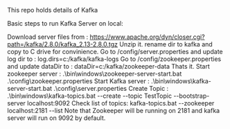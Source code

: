 This repo holds details of Kafka

Basic steps to run Kafka Server on local:

Download server files from : https://www.apache.org/dyn/closer.cgi?path=/kafka/2.8.0/kafka_2.13-2.8.0.tgz
Unzip it. rename dir to kafka and copy to C drive for convinience.
Go to /config/server.properties and update log dir to : log.dirs=c:/kafka/kafka-logs
Go to /config/zookeeper.properties and update dataDir to : dataDir=c:/kafka/zookeeper-data
Thats it.
Start zookeeper server : .\bin\windows\zookeeper-server-start.bat .\config\zookeeper.properties
Start Kafka server : .\bin\windows\kafka-server-start.bat .\config\server.properties
Create Topic : .\bin\windows\kafka-topics.bat --create --topic TestTopic --bootstrap-server localhost:9092
Check list of topics: kafka-topics.bat --zookeeper localhost:2181 --list
Note that Zookeeper will be running on 2181 and kafka server will run on 9092 by default.
